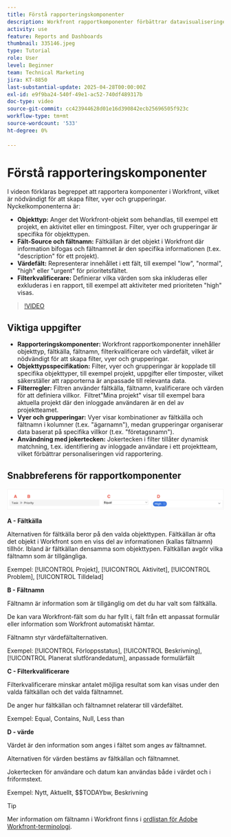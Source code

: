 ```yaml
---
title: Förstå rapporteringskomponenter
description: Workfront rapportkomponenter förbättrar datavisualiseringen med objektbaserade filter, dynamiska vyer, strukturerade grupperingar och jokerfunktioner för skräddarsydda insikter.
activity: use
feature: Reports and Dashboards
thumbnail: 335146.jpeg
type: Tutorial
role: User
level: Beginner
team: Technical Marketing
jira: KT-8850
last-substantial-update: 2025-04-28T00:00:00Z
exl-id: e9f9ba24-540f-49e1-ac52-740df489317b
doc-type: video
source-git-commit: cc423944628d01e16d390842ecb25696505f923c
workflow-type: tm+mt
source-wordcount: '533'
ht-degree: 0%

---
```


# Förstå rapporteringskomponenter

I videon förklaras begreppet att rapportera komponenter i Workfront, vilket är nödvändigt för att skapa filter, vyer och grupperingar. Nyckelkomponenterna är:

* **Objekttyp:** Anger det Workfront-objekt som behandlas, till exempel ett projekt, en aktivitet eller en timingpost. &#x200B; Filter, vyer och grupperingar är specifika för objekttypen. &#x200B;
* **Fält-Source och fältnamn:** Fältkällan är det objekt i Workfront där information bifogas och fältnamnet är den specifika informationen (t.ex. &quot;description&quot; för ett projekt). &#x200B;
* **Värdefält:** Representerar innehållet i ett fält, till exempel &quot;low&quot;, &quot;normal&quot;, &quot;high&quot; eller &quot;urgent&quot; för prioritetsfältet. &#x200B;
* **Filterkvalificerare:** Definierar vilka värden som ska inkluderas eller exkluderas i en rapport, till exempel att aktiviteter med prioriteten &quot;high&quot; &#x200B; visas.


>[!VIDEO](https://video.tv.adobe.com/v/335146/?quality=12&learn=on&enablevpops=0)

## Viktiga uppgifter

* **Rapporteringskomponenter:** Workfront rapportkomponenter innehåller objekttyp, fältkälla, fältnamn, filterkvalificerare och värdefält, vilket är nödvändigt för att skapa filter, vyer och grupperingar. &#x200B;
* **Objekttypsspecifikation:** Filter, vyer och grupperingar är kopplade till specifika objekttyper, till exempel projekt, uppgifter eller timposter, vilket säkerställer att rapporterna är anpassade till relevanta data. &#x200B;
* **Filterregler:** Filtren använder fältkälla, fältnamn, kvalificerare och värden för att definiera villkor. &#x200B; Filtret&quot;Mina projekt&quot; visar till exempel bara aktuella projekt där den inloggade användaren är en del av projektteamet. &#x200B;
* **Vyer och grupperingar:** Vyer visar kombinationer av fältkälla och fältnamn i kolumner (t.ex. &quot;ägarnamn&quot;), medan grupperingar organiserar data baserat på specifika villkor (t.ex. &quot;företagsnamn&quot;). &#x200B;
* **Användning med jokertecken:** Jokertecken i filter tillåter dynamisk matchning, t.ex. identifiering av inloggade användare i ett projektteam, vilket förbättrar personaliseringen vid rapportering. &#x200B;

## Snabbreferens för rapportkomponenter

![En bild av skärmen för att skapa ett filter](assets/reporting-components-1.png)

**A - Fältkälla**

Alternativen för fältkälla beror på den valda objekttypen. Fältkällan är ofta det objekt i Workfront som en viss del av informationen (kallas fältnamn) tillhör. Ibland är fältkällan densamma som objekttypen.
Fältkällan avgör vilka fältnamn som är tillgängliga.

Exempel: [!UICONTROL Projekt], [!UICONTROL Aktivitet], [!UICONTROL Problem], [!UICONTROL Tilldelad]

**B - Fältnamn**

Fältnamn är information som är tillgänglig om det du har valt som fältkälla.

De kan vara Workfront-fält som du har fyllt i, fält från ett anpassat formulär eller information som Workfront automatiskt hämtar.

Fältnamn styr värdefältalternativen.

Exempel: [!UICONTROL Förloppsstatus], [!UICONTROL Beskrivning], [!UICONTROL Planerat slutförandedatum], anpassade formulärfält

**C - Filterkvalificerare**

Filterkvalificerare minskar antalet möjliga resultat som kan visas under den valda fältkällan och det valda fältnamnet.

De anger hur fältkällan och fältnamnet relaterar till värdefältet.

Exempel: Equal, Contains, Null, Less than

**D - värde**

Värdet är den information som anges i fältet som anges av fältnamnet.

Alternativen för värden bestäms av fältkällan och fältnamnet.

Jokertecken för användare och datum kan användas både i värdet och i friformstext.

Exempel: Nytt, Aktuellt, $$TODAYbw, Beskrivning

>[!TIP]
>
>Mer information om fältnamn i Workfront finns i [ordlistan för Adobe Workfront-terminologi](https://experienceleague.adobe.com/docs/workfront/using/basics/workfront-terminology-glossary.html?lang=en).


